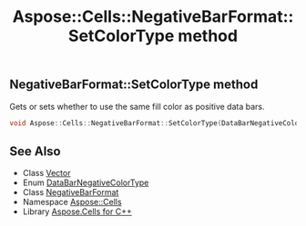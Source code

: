﻿---
title: Aspose::Cells::NegativeBarFormat::SetColorType method
linktitle: SetColorType
second_title: Aspose.Cells for C++ API Reference
description: 'Aspose::Cells::NegativeBarFormat::SetColorType method. Gets or sets whether to use the same fill color as positive data bars in C++.'
type: docs
weight: 1300
url: /cpp/aspose.cells/negativebarformat/setcolortype/
---
## NegativeBarFormat::SetColorType method


Gets or sets whether to use the same fill color as positive data bars.

```cpp
void Aspose::Cells::NegativeBarFormat::SetColorType(DataBarNegativeColorType value)
```

## See Also

* Class [Vector](../../vector/)
* Enum [DataBarNegativeColorType](../../databarnegativecolortype/)
* Class [NegativeBarFormat](../)
* Namespace [Aspose::Cells](../../)
* Library [Aspose.Cells for C++](../../../)
